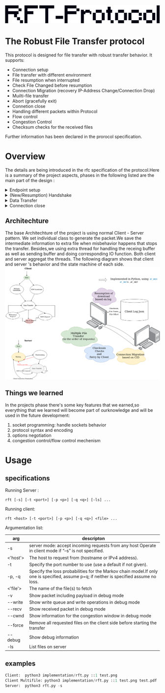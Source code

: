 ![rft-protol](resources/logo.png)

# The Robust File Transfer protocol
This protocol is designed for file transfer with robust transfer behavior. It supports: 

* Connection setup 
* File transfer with different environment
* File resumption when interrupted 
* Check File Changed before resumption
* Connection Migration (recovery IP-Address Change/Connection Drop)
* Muilti-file transfer
* Abort (gracefully exit)
* Connetion close 
* Handling different packets within Protocol
* Flow control 
* Congestion Control 
* Checksum checks for the received files 

Further information has been declared in the prorocol specification.
# Overview 
The details are being introduced in the rfc specification of the protocol.Here is a summary of the project aspects, phases in the following listed are the main part of the design :

<details>
<summary>Endpoint setup</summary>
<p>By running the program,we first setup the server as well as the client. Server will first pending when there's no incoming packets</p>
</details>

<details>
<summary>(New/Resumption) Handshake </summary>
<p>Client send file request to the server and make sure it contains the information needed(in rfc file).Server will check the validity of the incoming packet and send corresponding packet back to client. Then client check again the server response and do the behavior as designed</p>
</details>

<details>
<summary>Data Transfer </summary>
<p>The server sends packets in an AIMD(Additive Increment Multiple Decrement) behavior and Client sends Acknoledgements back, meanwhile handles different incoming packet and changing it's behavior accordingly. if file transfer is coompleted, the server will whether continue with the next file transfer or tell client to stop the connecton</p>
</details>

<details>
<summary>Connection close </summary>
<p>when sever sends the close connection message Client will disconnect and server goes back to pending  </p>
</details>

## Architechture

The base Architechture of the project is using normal Client - Server pattern.
We set individual class to generate the packet.We save the intermediate information to extra file when misbehavior happens that stops the transfer.
Besides,we using extra thread for handling the receing buffer as well as sending buffer and doing corresponding IO function. Both client and server aggregat the threads.
The following diagram shows that client and server 's behavior and the state machine of each side.
![overview](resources/StateMachine.png)

## Things we learned 
In the projects phase there's some key features that we earned,so everything that we learned will become part of ourknowledge and will be used in the future development: 
1. socket programming: handle sockets behavior 
2. protocol syntax and encoding 
3. options negotiation
4. congestion control/flow control mechenism 

# Usage 
## specifications 
Running Server : 
```
rft [-s] [-t <port>] [-p <p>] [-q <q>] [-ls] ...
```
Running client: 
```
rft <host> [-t <port>] [-p <p>] [-q <q>] <file> ...
```

Argumentation list: 

arg | descripton
----|-----
 -s | server mode: accept incoming requests from any host Operate in client mode if “–s” is not specified.
 <'host'> | The host to request from (hostname or IPv4 address).
 -t | Specify the port number to use (use a default if not given).
 -p, -q | Specify the loss probabilities for the Markov chain model.If only one is specified, assume p=q; if neither is specified assume no loss.
 <'file'> | The name of the file(s) to fetch 
 -v | Show packet including payload in debug mode
 --write | Show write queue and write operations in debug mode 
 --recv | Show received packet in debug mode
 --cwnd | Show information for the congestion window in debug mode
--force | Remove all requested files on the client side before starting the transfer
--debug | Show debug information
-ls | List files on server

## examples
```python
Client:  python3 implementation/rft.py ::1 test.png
Client Multifile: python3 implementation/rft.py ::1 test.png test.pdf
Server:  python3 rft.py -s
```

